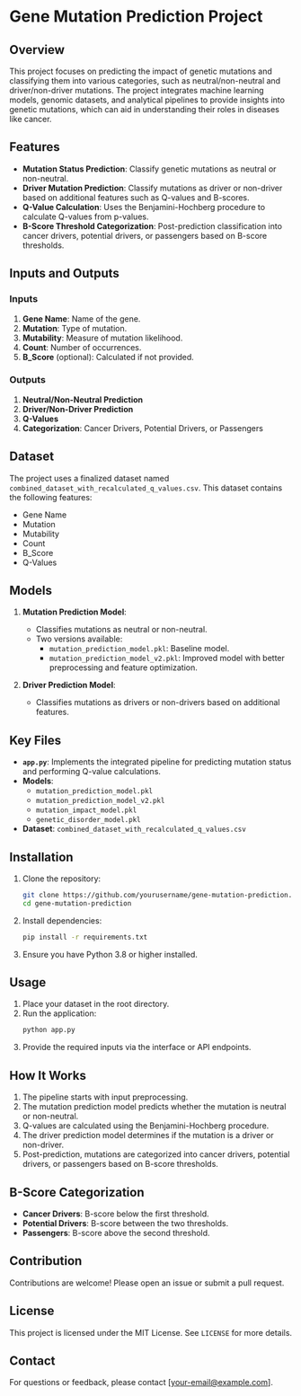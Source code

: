 # Gene Mutation Prediction Project

## Overview
This project focuses on predicting the impact of genetic mutations and classifying them into various categories, such as neutral/non-neutral and driver/non-driver mutations. The project integrates machine learning models, genomic datasets, and analytical pipelines to provide insights into genetic mutations, which can aid in understanding their roles in diseases like cancer.

## Features
- **Mutation Status Prediction**: Classify genetic mutations as neutral or non-neutral.
- **Driver Mutation Prediction**: Classify mutations as driver or non-driver based on additional features such as Q-values and B-scores.
- **Q-Value Calculation**: Uses the Benjamini-Hochberg procedure to calculate Q-values from p-values.
- **B-Score Threshold Categorization**: Post-prediction classification into cancer drivers, potential drivers, or passengers based on B-score thresholds.

## Inputs and Outputs
### Inputs
1. **Gene Name**: Name of the gene.
2. **Mutation**: Type of mutation.
3. **Mutability**: Measure of mutation likelihood.
4. **Count**: Number of occurrences.
5. **B_Score** (optional): Calculated if not provided.

### Outputs
1. **Neutral/Non-Neutral Prediction**
2. **Driver/Non-Driver Prediction**
3. **Q-Values**
4. **Categorization**: Cancer Drivers, Potential Drivers, or Passengers

## Dataset
The project uses a finalized dataset named `combined_dataset_with_recalculated_q_values.csv`. This dataset contains the following features:
- Gene Name
- Mutation
- Mutability
- Count
- B_Score
- Q-Values

## Models
1. **Mutation Prediction Model**:
   - Classifies mutations as neutral or non-neutral.
   - Two versions available:
     - `mutation_prediction_model.pkl`: Baseline model.
     - `mutation_prediction_model_v2.pkl`: Improved model with better preprocessing and feature optimization.

2. **Driver Prediction Model**:
   - Classifies mutations as drivers or non-drivers based on additional features.

## Key Files
- **`app.py`**: Implements the integrated pipeline for predicting mutation status and performing Q-value calculations.
- **Models**:
  - `mutation_prediction_model.pkl`
  - `mutation_prediction_model_v2.pkl`
  - `mutation_impact_model.pkl`
  - `genetic_disorder_model.pkl`
- **Dataset**: `combined_dataset_with_recalculated_q_values.csv`

## Installation
1. Clone the repository:
   ```bash
   git clone https://github.com/yourusername/gene-mutation-prediction.git
   cd gene-mutation-prediction
   ```
2. Install dependencies:
   ```bash
   pip install -r requirements.txt
   ```
3. Ensure you have Python 3.8 or higher installed.

## Usage
1. Place your dataset in the root directory.
2. Run the application:
   ```bash
   python app.py
   ```
3. Provide the required inputs via the interface or API endpoints.

## How It Works
1. The pipeline starts with input preprocessing.
2. The mutation prediction model predicts whether the mutation is neutral or non-neutral.
3. Q-values are calculated using the Benjamini-Hochberg procedure.
4. The driver prediction model determines if the mutation is a driver or non-driver.
5. Post-prediction, mutations are categorized into cancer drivers, potential drivers, or passengers based on B-score thresholds.

## B-Score Categorization
- **Cancer Drivers**: B-score below the first threshold.
- **Potential Drivers**: B-score between the two thresholds.
- **Passengers**: B-score above the second threshold.

## Contribution
Contributions are welcome! Please open an issue or submit a pull request.

## License
This project is licensed under the MIT License. See `LICENSE` for more details.

## Contact
For questions or feedback, please contact [your-email@example.com].

